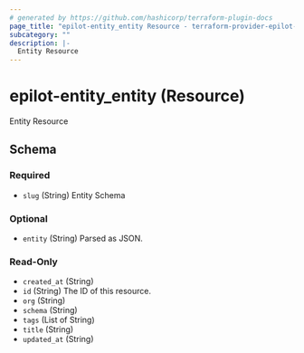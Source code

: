 ```yaml
---
# generated by https://github.com/hashicorp/terraform-plugin-docs
page_title: "epilot-entity_entity Resource - terraform-provider-epilot-entity"
subcategory: ""
description: |-
  Entity Resource
---
```


# epilot-entity_entity (Resource)

Entity Resource



<!-- schema generated by tfplugindocs -->
## Schema

### Required

- `slug` (String) Entity Schema

### Optional

- `entity` (String) Parsed as JSON.

### Read-Only

- `created_at` (String)
- `id` (String) The ID of this resource.
- `org` (String)
- `schema` (String)
- `tags` (List of String)
- `title` (String)
- `updated_at` (String)


